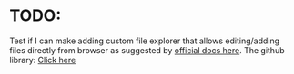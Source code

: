 # TODO:

Test if I can make adding custom file explorer that allows editing/adding files directly from browser as suggested by [official docs here](https://sandpack.codesandbox.io/docs/advanced-usage/components#file-explorer). The github library: [Click here](https://github.com/AaronPowell96/sandpack-file-explorer)
